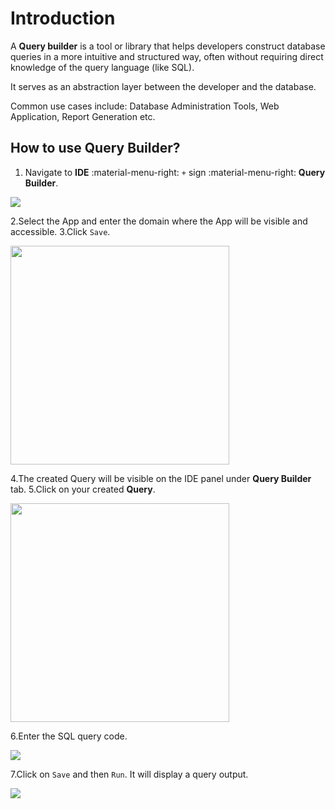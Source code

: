 # Introduction

A **Query builder** is a tool or library that helps developers construct database queries in a more intuitive and structured way, often without requiring direct knowledge of the query language (like SQL).

It serves as an abstraction layer between the developer and the database.

Common use cases include: Database Administration Tools, Web Application, Report Generation etc.

## How to use Query Builder?

1. Navigate to **IDE** :material-menu-right: `+` sign :material-menu-right: **Query Builder**.

<img src= "/apps/img/query1.png">

2.Select the App and enter the domain where the App will be visible and accessible.
3.Click `Save`.

<img src= "/apps/img/query2.png" width="350">

4.The created Query will be visible on the IDE panel under **Query Builder** tab.
5.Click on your created **Query**.

<img src= "/apps/img/query3.png" width="350">

6.Enter the SQL query code.

<img src= "/apps/img/query4.png">

7.Click on `Save` and then `Run`. It will display a query output.

<img src= "/apps/img/query5.png">
